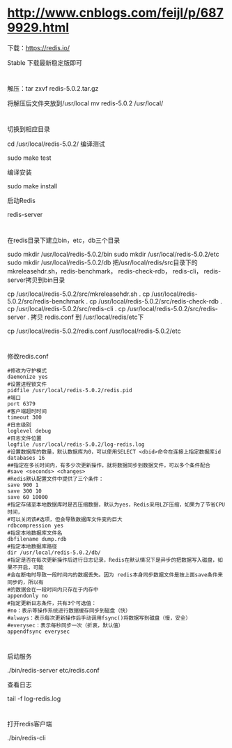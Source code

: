 # http://www.cnblogs.com/feijl/p/6879929.html

下载：https://redis.io/

Stable  下载最新稳定版即可
#
解压：tar zxvf redis-5.0.2.tar.gz

将解压后文件夹放到/usr/local
mv redis-5.0.2 /usr/local/
#
切换到相应目录

cd /usr/local/redis-5.0.2/
编译测试

sudo make test

编译安装

sudo make install

启动Redis

redis-server
#

在redis目录下建立bin，etc，db三个目录

sudo mkdir  /usr/local/redis-5.0.2/bin
sudo mkdir  /usr/local/redis-5.0.2/etc
sudo mkdir  /usr/local/redis-5.0.2/db
把/usr/local/redis/src目录下的mkreleasehdr.sh，redis-benchmark， redis-check-rdb， redis-cli， redis-server拷贝到bin目录

cp /usr/local/redis-5.0.2/src/mkreleasehdr.sh .
cp /usr/local/redis-5.0.2/src/redis-benchmark .
cp /usr/local/redis-5.0.2/src/redis-check-rdb .
cp /usr/local/redis-5.0.2/src/redis-cli .
cp /usr/local/redis-5.0.2/src/redis-server .
拷贝 redis.conf 到 /usr/local/redis/etc下

cp /usr/local/redis-5.0.2/redis.conf /usr/local/redis-5.0.2/etc
#
修改redis.conf

```
#修改为守护模式
daemonize yes
#设置进程锁文件
pidfile /usr/local/redis-5.0.2/redis.pid
#端口
port 6379
#客户端超时时间
timeout 300
#日志级别
loglevel debug
#日志文件位置
logfile /usr/local/redis-5.0.2/log-redis.log
#设置数据库的数量，默认数据库为0，可以使用SELECT <dbid>命令在连接上指定数据库id
databases 16
##指定在多长时间内，有多少次更新操作，就将数据同步到数据文件，可以多个条件配合
#save <seconds> <changes>
#Redis默认配置文件中提供了三个条件：
save 900 1
save 300 10
save 60 10000
#指定存储至本地数据库时是否压缩数据，默认为yes，Redis采用LZF压缩，如果为了节省CPU时间，
#可以关闭该#选项，但会导致数据库文件变的巨大
rdbcompression yes
#指定本地数据库文件名
dbfilename dump.rdb
#指定本地数据库路径
dir /usr/local/redis-5.0.2/db/
#指定是否在每次更新操作后进行日志记录，Redis在默认情况下是异步的把数据写入磁盘，如果不开启，可能
#会在断电时导致一段时间内的数据丢失。因为 redis本身同步数据文件是按上面save条件来同步的，所以有
#的数据会在一段时间内只存在于内存中
appendonly no
#指定更新日志条件，共有3个可选值：
#no：表示等操作系统进行数据缓存同步到磁盘（快）
#always：表示每次更新操作后手动调用fsync()将数据写到磁盘（慢，安全）
#everysec：表示每秒同步一次（折衷，默认值）
appendfsync everysec
```

# 
启动服务

./bin/redis-server etc/redis.conf

查看日志

tail -f log-redis.log
#
打开redis客户端

./bin/redis-cli